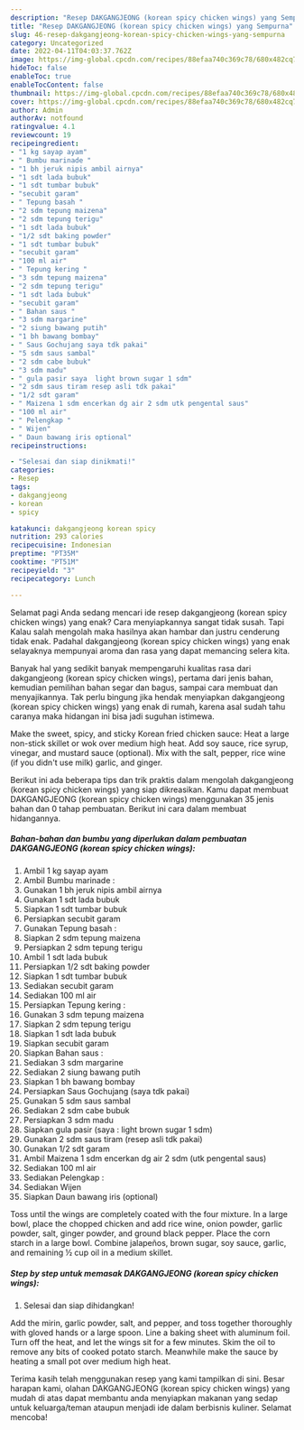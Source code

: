 ```yaml
---
description: "Resep DAKGANGJEONG (korean spicy chicken wings) yang Sempurna"
title: "Resep DAKGANGJEONG (korean spicy chicken wings) yang Sempurna"
slug: 46-resep-dakgangjeong-korean-spicy-chicken-wings-yang-sempurna
category: Uncategorized
date: 2022-04-11T04:03:37.762Z
image: https://img-global.cpcdn.com/recipes/88efaa740c369c78/680x482cq70/dakgangjeong-korean-spicy-chicken-wings-foto-resep-utama.jpg
hideToc: false
enableToc: true
enableTocContent: false
thumbnail: https://img-global.cpcdn.com/recipes/88efaa740c369c78/680x482cq70/dakgangjeong-korean-spicy-chicken-wings-foto-resep-utama.jpg
cover: https://img-global.cpcdn.com/recipes/88efaa740c369c78/680x482cq70/dakgangjeong-korean-spicy-chicken-wings-foto-resep-utama.jpg
author: Admin
authorAv: notfound
ratingvalue: 4.1
reviewcount: 19
recipeingredient:
- "1 kg sayap ayam"
- " Bumbu marinade "
- "1 bh jeruk nipis ambil airnya"
- "1 sdt lada bubuk"
- "1 sdt tumbar bubuk"
- "secubit garam"
- " Tepung basah "
- "2 sdm tepung maizena"
- "2 sdm tepung terigu"
- "1 sdt lada bubuk"
- "1/2 sdt baking powder"
- "1 sdt tumbar bubuk"
- "secubit garam"
- "100 ml air"
- " Tepung kering "
- "3 sdm tepung maizena"
- "2 sdm tepung terigu"
- "1 sdt lada bubuk"
- "secubit garam"
- " Bahan saus "
- "3 sdm margarine"
- "2 siung bawang putih"
- "1 bh bawang bombay"
- " Saus Gochujang saya tdk pakai"
- "5 sdm saus sambal"
- "2 sdm cabe bubuk"
- "3 sdm madu"
- " gula pasir saya  light brown sugar 1 sdm"
- "2 sdm saus tiram resep asli tdk pakai"
- "1/2 sdt garam"
- " Maizena 1 sdm encerkan dg air 2 sdm utk pengental saus"
- "100 ml air"
- " Pelengkap "
- " Wijen"
- " Daun bawang iris optional"
recipeinstructions:

- "Selesai dan siap dinikmati!"
categories:
- Resep
tags:
- dakgangjeong
- korean
- spicy

katakunci: dakgangjeong korean spicy 
nutrition: 293 calories
recipecuisine: Indonesian
preptime: "PT35M"
cooktime: "PT51M"
recipeyield: "3"
recipecategory: Lunch

---
```



Selamat pagi Anda sedang mencari ide resep dakgangjeong (korean spicy chicken wings) yang enak? Cara menyiapkannya sangat tidak susah. Tapi Kalau salah mengolah maka hasilnya akan hambar dan justru cenderung tidak enak. Padahal dakgangjeong (korean spicy chicken wings) yang enak selayaknya mempunyai aroma dan rasa yang dapat memancing selera kita.


Banyak hal yang sedikit banyak mempengaruhi kualitas rasa dari dakgangjeong (korean spicy chicken wings), pertama dari jenis bahan, kemudian pemilihan bahan segar dan bagus, sampai cara membuat dan menyajikannya. Tak perlu bingung jika hendak menyiapkan dakgangjeong (korean spicy chicken wings) yang enak di rumah, karena asal sudah tahu caranya maka hidangan ini bisa jadi suguhan istimewa.

Make the sweet, spicy, and sticky Korean fried chicken sauce: Heat a large non-stick skillet or wok over medium high heat. Add soy sauce, rice syrup, vinegar, and mustard sauce (optional). Mix with the salt, pepper, rice wine (if you didn&#39;t use milk) garlic, and ginger.


Berikut ini ada beberapa tips dan trik praktis dalam mengolah dakgangjeong (korean spicy chicken wings) yang siap dikreasikan. Kamu dapat membuat DAKGANGJEONG (korean spicy chicken wings) menggunakan 35 jenis bahan dan 0 tahap pembuatan. Berikut ini cara dalam membuat hidangannya.

<!--inarticleads1-->

##### Bahan-bahan dan bumbu yang diperlukan dalam pembuatan DAKGANGJEONG (korean spicy chicken wings):

1. Ambil 1 kg sayap ayam
1. Ambil  Bumbu marinade :
1. Gunakan 1 bh jeruk nipis ambil airnya
1. Gunakan 1 sdt lada bubuk
1. Siapkan 1 sdt tumbar bubuk
1. Persiapkan secubit garam
1. Gunakan  Tepung basah :
1. Siapkan 2 sdm tepung maizena
1. Persiapkan 2 sdm tepung terigu
1. Ambil 1 sdt lada bubuk
1. Persiapkan 1/2 sdt baking powder
1. Siapkan 1 sdt tumbar bubuk
1. Sediakan secubit garam
1. Sediakan 100 ml air
1. Persiapkan  Tepung kering :
1. Gunakan 3 sdm tepung maizena
1. Siapkan 2 sdm tepung terigu
1. Siapkan 1 sdt lada bubuk
1. Siapkan secubit garam
1. Siapkan  Bahan saus :
1. Sediakan 3 sdm margarine
1. Sediakan 2 siung bawang putih
1. Siapkan 1 bh bawang bombay
1. Persiapkan  Saus Gochujang (saya tdk pakai)
1. Gunakan 5 sdm saus sambal
1. Sediakan 2 sdm cabe bubuk
1. Persiapkan 3 sdm madu
1. Siapkan  gula pasir (saya : light brown sugar 1 sdm)
1. Gunakan 2 sdm saus tiram (resep asli tdk pakai)
1. Gunakan 1/2 sdt garam
1. Ambil  Maizena 1 sdm encerkan dg air 2 sdm (utk pengental saus)
1. Sediakan 100 ml air
1. Sediakan  Pelengkap :
1. Sediakan  Wijen
1. Siapkan  Daun bawang iris (optional)


Toss until the wings are completely coated with the four mixture. In a large bowl, place the chopped chicken and add rice wine, onion powder, garlic powder, salt, ginger powder, and ground black pepper. Place the corn starch in a large bowl. Combine jalapeños, brown sugar, soy sauce, garlic, and remaining ½ cup oil in a medium skillet. 

<!--inarticleads2-->

##### Step by step untuk memasak DAKGANGJEONG (korean spicy chicken wings):


1. Selesai dan siap dihidangkan!

Add the mirin, garlic powder, salt, and pepper, and toss together thoroughly with gloved hands or a large spoon. Line a baking sheet with aluminum foil. Turn off the heat, and let the wings sit for a few minutes. Skim the oil to remove any bits of cooked potato starch. Meanwhile make the sauce by heating a small pot over medium high heat. 

Terima kasih telah menggunakan resep yang kami tampilkan di sini. Besar harapan kami, olahan DAKGANGJEONG (korean spicy chicken wings) yang mudah di atas dapat membantu anda menyiapkan makanan yang sedap untuk keluarga/teman ataupun menjadi ide dalam berbisnis kuliner. Selamat mencoba!
